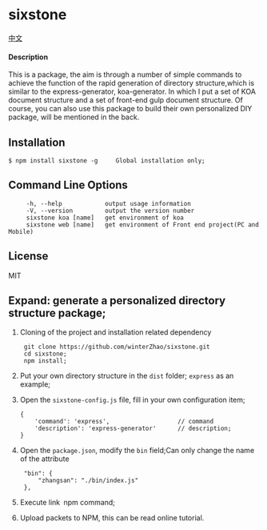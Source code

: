 # sixstone

[中文](./readme_Chinese.md)

#### Description

  This is a package, the aim is through a number of simple commands to achieve the function of the rapid generation of directory structure,which is similar to the express-generator, koa-generator. In which I put a set of KOA document structure and a set of front-end gulp document structure. Of course, you can also use this package to build their own personalized DIY package, will 
be mentioned in the back.

## Installation

    $ npm install sixstone -g     Global installation only;

## Command Line Options
         -h, --help            output usage information
         -V, --version         output the version number
         sixstone koa [name]   get environment of koa
         sixstone web [name]   get environment of Front end project(PC and Mobile)

## License

MIT


## Expand: generate a personalized directory structure package;

1. Cloning of the project and installation related dependency

        git clone https://github.com/winterZhao/sixstone.git
        cd sixstone;
        npm install;

2.  Put your own directory structure in the `dist` folder; `express` as an example;
3.  Open the `sixstone-config.js` file, fill in your own configuration item;

        {
            'command': 'express',                   // command
            'description': 'express-generator'      // description;
        }
4. Open the `package.json`, modify the `bin` field;Can only change the name of the attribute

        "bin": {
            "zhangsan": "./bin/index.js"
        },

5. Execute link` `npm command;
6. Upload packets to NPM, this can be read online tutorial.
